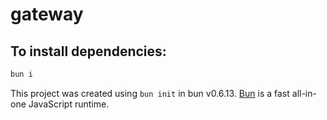 # gateway

## To install dependencies:

```bash
bun i
```

This project was created using `bun init` in bun v0.6.13. [Bun](https://bun.sh) is a fast all-in-one JavaScript runtime.
